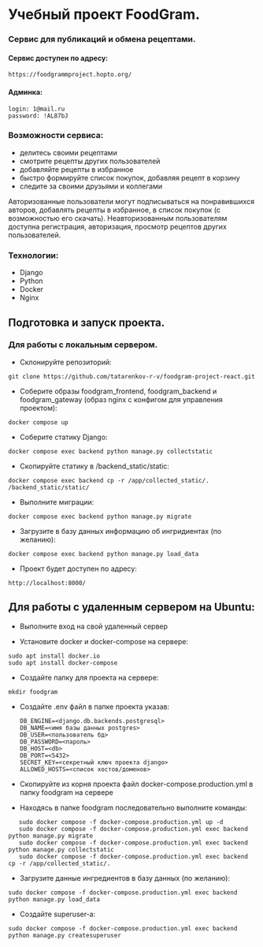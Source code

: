 # Учебный проект FoodGram.
### Сервис для публикаций и обмена рецептами.
#### Сервис доступен по адресу:
```
https://foodgrammproject.hopto.org/
```
#### Aдминкa:
```
login: 1@mail.ru
password: !AL87bJ
```

### Возможности сервиса:
- делитесь своими рецептами
- смотрите рецепты других пользователей
- добавляйте рецепты в избранное
- быстро формируйте список покупок, добавляя рецепт в корзину
- следите за своими друзьями и коллегами

Авторизованные пользователи могут подписываться на понравившихся авторов, добавлять рецепты в избранное, в список покупок (с возможностью его скачать). 
Неавторизованным пользователям доступна регистрация, авторизация, просмотр рецептов других пользователей.

### Технологии:
- Django
- Python
- Docker
- Nginx

## Подготовка и запуск проекта.
### Для работы с локальным сервером.

* Склонируйте репозиторий: 

```
git clone https://github.com/tatarenkov-r-v/foodgram-project-react.git
```
* Cоберите образы foodgram_frontend, foodgram_backend 
и foodgram_gateway (образ nginx с конфигом для управления проектом):
```
docker compose up   
```
* Соберите статику Django:
```
docker compose exec backend python manage.py collectstatic
```
* Скопируйте статику в /backend_static/static:
```
docker compose exec backend cp -r /app/collected_static/. /backend_static/static/
```
* Выполните миграции:
```
docker compose exec backend python manage.py migrate
``` 
* Загрузите в базу данных информацию об ингридиентах (по желанию):
```
docker compose exec backend python manage.py load_data
``` 
* Проект будет доступен по адресу:
```
http://localhost:8000/
```

## Для работы с удаленным сервером на Ubuntu:

* Выполните вход на свой удаленный сервер

*  Установите docker и docker-compose на сервере:
```
sudo apt install docker.io 
sudo apt install docker-compose
```

* Создайте папку для проекта на сервере:
```
mkdir foodgram
```

* Создайте .env файл в папке проекта указав:
    ```
    DB_ENGINE=<django.db.backends.postgresql>
    DB_NAME=<имя базы данных postgres>
    DB_USER=<пользователь бд>
    DB_PASSWORD=<пароль>
    DB_HOST=<db>
    DB_PORT=<5432>
    SECRET_KEY=<секретный ключ проекта django>
    ALLOWED_HOSTS=<список хостов/доменов>
    ```
* Скопируйте из корня проекта файл docker-compose.production.yml в папку foodgram на сервере

* Находясь в папке foodgram последовательно выполните команды:
```
   sudo docker compose -f docker-compose.production.yml up -d
   sudo docker compose -f docker-compose.production.yml exec backend python manage.py migrate
   sudo docker compose -f docker-compose.production.yml exec backend python manage.py collectstatic
   sudo docker compose -f docker-compose.production.yml exec backend cp -r /app/collected_static/.
```
* Загрузите данные ингредиентов в базу данных (по желанию):
```
sudo docker compose -f docker-compose.production.yml exec backend python manage.py load_data
```
* Создайте superuser-a:
```
sudo docker compose -f docker-compose.production.yml exec backend python manage.py createsuperuser
```
